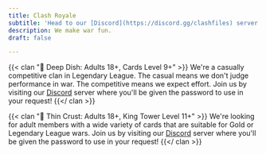 ```yaml
---
title: Clash Royale
subtitle: 'Head to our [Discord](https://discord.gg/clashfiles) server to get the join password! We also have 10+ clans in Clash of Clans. [Check them out](/clans)!'
description: We make war fun.
draft: false

---
```

{{< clan "🥘 Deep Dish: Adults 18+, Cards Level 9+" >}} We're a casually competitive clan in Legendary League. The casual means we don't judge performance in war. The competitive means we expect effort. Join us by visiting our [Discord](https://discord.gg/clashfiles) server where you'll be given the password to use in your request! {{</ clan >}}

{{< clan "🍕 Thin Crust: Adults 18+, King Tower Level 11+" >}} We're looking for adult members with a wide variety of cards that are suitable for Gold or Legendary League wars. Join us by visiting our [Discord](https://discord.gg/clashfiles) server where you'll be given the password to use in your request! {{</ clan >}}
